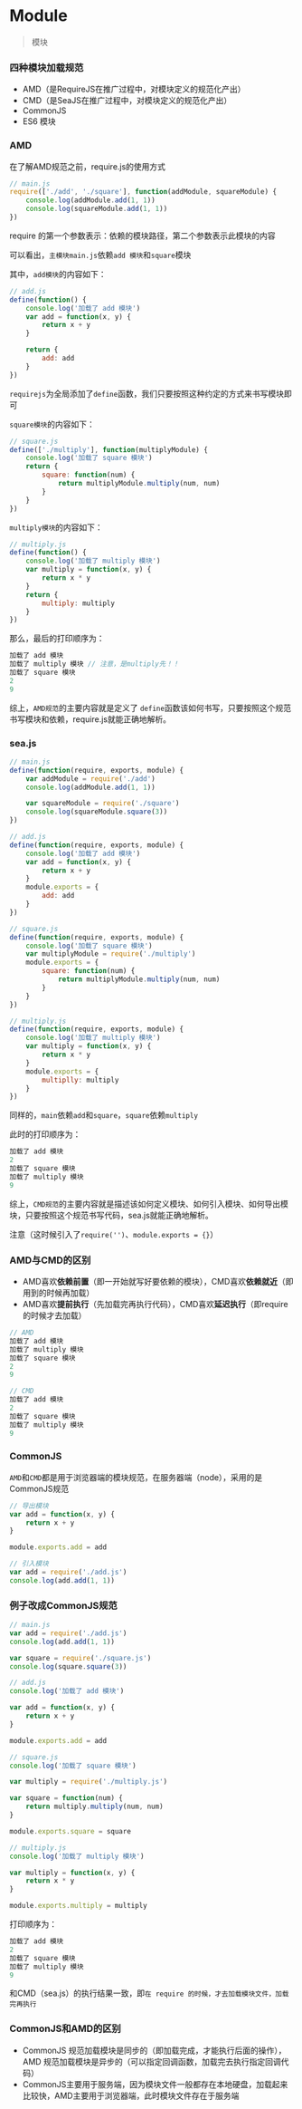 # Module
> 模块

### 四种模块加载规范
 - AMD（是RequireJS在推广过程中，对模块定义的规范化产出）
 - CMD（是SeaJS在推广过程中，对模块定义的规范化产出）
 - CommonJS
 - ES6 模块

### AMD
在了解AMD规范之前，require.js的使用方式

```js
// main.js
require(['./add', './square'], function(addModule, squareModule) {
    console.log(addModule.add(1, 1))
    console.log(squareModule.add(1, 1))
})
```
require 的第一个参数表示：依赖的模块路径，第二个参数表示此模块的内容

可以看出，`主模块main.js`依赖`add 模块`和`square`模块

其中，`add模块`的内容如下：
```js
// add.js
define(function() {
    console.log('加载了 add 模块')
    var add = function(x, y) {
        return x + y
    }

    return {
        add: add
    }
})
```
`requirejs`为全局添加了`define`函数，我们只要按照这种约定的方式来书写模块即可

`square模块`的内容如下：
```js
// square.js
define(['./multiply'], function(multiplyModule) {
    console.log('加载了 square 模块')
    return {
        square: function(num) {
            return multiplyModule.multiply(num, num)
        }
    }
})
```
`multiply模块`的内容如下：
```js
// multiply.js
define(function() {
    console.log('加载了 multiply 模块')
    var multiply = function(x, y) {
        return x * y
    }
    return {
        multiply: multiply
    }
})
```
那么，最后的打印顺序为：
```js
加载了 add 模块
加载了 multiply 模块 // 注意，是multiply先！！
加载了 square 模块
2
9
```

综上，`AMD规范`的主要内容就是定义了 `define`函数该如何书写，只要按照这个规范书写模块和依赖，require.js就能正确地解析。


### sea.js
```js
// main.js
define(function(require, exports, module) {
    var addModule = require('./add')
    console.log(addModule.add(1, 1))

    var squareModule = require('./square')
    console.log(squareModule.square(3))
})
```

```js
// add.js
define(function(require, exports, module) {
    console.log('加载了 add 模块')
    var add = function(x, y) {
        return x + y
    }
    module.exports = {
        add: add
    }
})
```

```js
// square.js
define(function(require, exports, module) {
    console.log('加载了 square 模块')
    var multiplyModule = require('./multiply')
    module.exports = {
        square: function(num) {
            return multiplyModule.multiply(num, num)
        }
    }
})
```

```js
// multiply.js
define(function(require, exports, module) {
    console.log('加载了 multiply 模块')
    var multiply = function(x, y) {
        return x * y
    }
    module.exports = {
        multiplly: multiply
    }
})
```

同样的，`main`依赖`add`和`square`，`square`依赖`multiply`

此时的打印顺序为：
```js
加载了 add 模块
2
加载了 square 模块
加载了 multiply 模块
9
```
综上，`CMD规范`的主要内容就是描述该如何定义模块、如何引入模块、如何导出模块，只要按照这个规范书写代码，sea.js就能正确地解析。

注意（这时候引入了`require('')`、`module.exports = {}`）

### AMD与CMD的区别
 - AMD喜欢**依赖前置**（即一开始就写好要依赖的模块），CMD喜欢**依赖就近**（即用到的时候再加载）
 - AMD喜欢**提前执行**（先加载完再执行代码），CMD喜欢**延迟执行**（即require的时候才去加载）

```js
// AMD
加载了 add 模块
加载了 multiply 模块
加载了 square 模块
2
9
```
```js
// CMD
加载了 add 模块
2
加载了 square 模块
加载了 multiply 模块
9
```

### CommonJS
`AMD`和`CMD`都是用于浏览器端的模块规范，在服务器端（node），采用的是CommonJS规范
```js
// 导出模块
var add = function(x, y) {
    return x + y
}

module.exports.add = add
```

```js
// 引入模块
var add = require('./add.js')
console.log(add.add(1, 1))
```

### 例子改成CommonJS规范
```js
// main.js
var add = require('./add.js')
console.log(add.add(1, 1))

var square = require('./square.js')
console.log(square.square(3))
```

```js
// add.js
console.log('加载了 add 模块')

var add = function(x, y) {
    return x + y
}

module.exports.add = add
```

```js
// square.js
console.log('加载了 square 模块')

var multiply = require('./multiply.js')

var square = function(num) {
    return multiply.multiply(num, num)
}

module.exports.square = square
```

```js
// multiply.js
console.log('加载了 multiply 模块')

var multiply = function(x, y) {
    return x * y
}

module.exports.multiply = multiply
```

打印顺序为：
```js
加载了 add 模块
2
加载了 square 模块
加载了 multiply 模块
9
```
和CMD（sea.js）的执行结果一致，即`在 require 的时候，才去加载模块文件，加载完再执行`

### CommonJS和AMD的区别
 - CommonJS 规范加载模块是同步的（即加载完成，才能执行后面的操作），AMD 规范加载模块是异步的（可以指定回调函数，加载完去执行指定回调代码）
 - CommonJS主要用于服务端，因为模块文件一般都存在本地硬盘，加载起来比较快，AMD主要用于浏览器端，此时模块文件存在于服务端